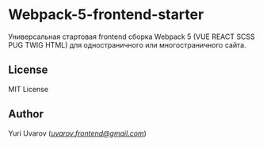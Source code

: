 # Webpack-5-frontend-starter

Универсальная стартовая frontend сборка Webpack 5 (VUE REACT SCSS PUG TWIG HTML) для одностраничного или многостраничного сайта.

## License

MIT License

## Author

Yuri Uvarov (*uvarov.frontend@gmail.com*)
